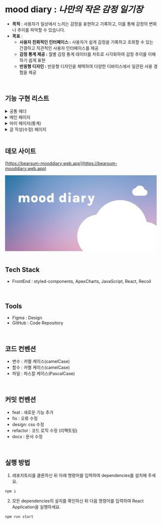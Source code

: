 # mood diary : *나만의 작은 감정 일기장*

- **목적** : 사용자가 일상에서 느끼는 감정을 표현하고 기록하고, 이를 통해 감정의 변화나 추이를 파악할 수 있습니다.
- **목표** :
  - **사용자 친화적인 인터페이스 :**  사용자가 쉽게 감정을 기록하고 조회할 수 있는 간결하고 직관적인 사용자 인터페이스를 제공
  - **감정 통계 제공 :** 월별 감정 통계 데이터를 차트로 시각화하여 감정 추이를 이해하기 쉽게 표현
  - **반응형 디자인 :** 반응형 디자인을 채택하여 다양한 디바이스에서 일관된 사용 경험을 제공

<br/>

## 기능 구현 리스트

<details><summary>공통 헤더</summary>
<img width="138" alt="image" src="https://github.com/BEARSUM/Mood-Diary/assets/125293472/2a2db78e-b09b-47a1-a0b6-69136e091e53">  
<img width="450" alt="image" src="https://github.com/BEARSUM/Mood-Diary/assets/125293472/c9241898-4e46-49b9-b276-fab7aadbe0ee">  

  * 반응형 디자인
  * 로고를 클릭하여 **메인 페이지**로 이동합니다.
  * 마이페이지 버튼을 클릭하여 **메인 페이지**로 이동합니다.

</details>

<details><summary>메인 페이지</summary>
<img width="109" alt="image" src="https://github.com/BEARSUM/Mood-Diary/assets/125293472/5cffaba7-558f-44c8-8f72-b4a01f2e1312">
<img width="500" alt="image" src="https://github.com/BEARSUM/Mood-Diary/assets/125293472/eb1c7e19-4360-4045-aaf8-67bf89b3c19b">  
  
  * 반응형 디자인 
  * 선택된 날짜에 작성된 일기가 없는 경우, 버튼 클릭하여 **새 일기 작성 페이지**로 이동합니다.

<br/>
<img width="108" alt="image" src="https://github.com/BEARSUM/Mood-Diary/assets/125293472/0535f3c7-e04e-4ca0-9d66-ce7c07de8ed2">
<img width="500" alt="image" src="https://github.com/BEARSUM/Mood-Diary/assets/125293472/d888000b-dadb-4a6b-8dda-3cc422abb537">

  * 선택된 날짜에 작성된 일기가 있는 경우, **상세 일기 내용**을 보여줍니다.

</details>

<details><summary>마이 페이지(통계)</summary>
  <img width="118" alt="image" src="https://github.com/BEARSUM/Mood-Diary/assets/125293472/5e44455c-e8ba-439f-8441-26b156509f4a">
  <img width="450" alt="image" src="https://github.com/BEARSUM/Mood-Diary/assets/125293472/c05bf92f-81a8-409d-b68a-c3076b70f0ec">  
  
  * 반응형 디자인
  * 월별 작성된 일기의 감정 통계를 차트로 보여줍니다.
  * 월별 일기 목록을 보여줍니다.
  * 일기 아이템의 수정 버튼을 클릭하면 일기 수정 페이지로 이동합니다.
  * 일기 아이템의 삭제 버튼을 클릭하면 일기가 삭제됩니다.
  * 최신순, 오래된순을 클릭하면 일기가 날짜 기준으로 정렬됩니다.

</details>

</details>

<details><summary>글 작성(수정) 페이지</summary>
  <img width="126" alt="image" src="https://github.com/BEARSUM/Mood-Diary/assets/125293472/ee795e0f-a9ee-4d57-a71c-aff347a527b2">
  <img width="400" alt="image" src="https://github.com/BEARSUM/Mood-Diary/assets/125293472/21134842-23df-4529-ac87-ee2a54a70a9b">  

  * 제목과 내용을 입력할 수 있습니다.
  * 제목과 내용을 입력하지 않고 저장하기 버튼을 누르면 **빈 항목으로 포커스** 됩니다.
  * 감정을 선택할 수 있습니다.
  * **취소 버튼**을 누르면 뒤로가기 됩니다.
  * **저장하기 버튼**을 누르면 메인 페이지로 이동됩니다.

</details>
<br />

## 데모 사이트

[https://bearsum-mooddiary.web.app](https://bearsum-mooddiary.web.app)
<div>

<img src="https://github.com/BEARSUM/Mood-Diary/blob/main/public/thumbnail.png?raw=true" alt="썸네일" width="500" />
 </div>
 
<br />

## Tech Stack

- FrontEnd : styled-components, ApexCharts, JavaScript, React, Recoil  

<br />  


## Tools

- Figma : Design
- GitHub : Code Repository
<br />

## 코드 컨벤션

- 변수 : 카멜 케이스(camelCase)
- 함수 : 카멜 케이스(camelCase)
- 파일 : 파스칼 케이스(PascalCase)
<br />

## 커밋 컨벤션

- feat : 새로운 기능 추가
- fix : 오류 수정
- design: css 수정
- refactor : 코드 로직 수정 (리팩토링)
- docs : 문서 수정
<br />

## 실행 방법
1. 레포지토리를 클론하신 뒤 아래 명령어를 입력하여 dependencies를 설치해 주세요.
```
npm i
```
2. 모든 dependencies의 설치를 확인하신 뒤 다음 명령어를 입력하여 React Application을 실행하세요.

```
npm run start
```

